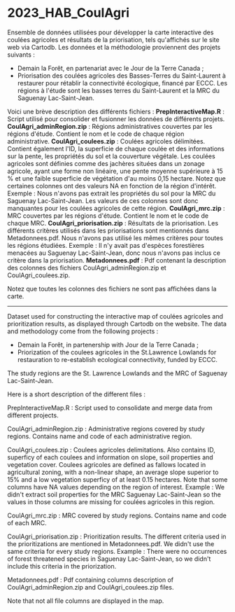 # 2023_HAB_CoulAgri

Ensemble de données utilisées pour développer la carte interactive des coulées agricoles et résultats de la priorisation, tels qu'affichés sur le site web via Cartodb. Les données et la méthodologie proviennent des projets suivants : 
- Demain la Forêt, en partenariat avec le Jour de la Terre Canada ;
- Priorisation des coulées agricoles des Basses-Terres du Saint-Laurent à restaurer pour rétablir la connectivité écologique, financé par ECCC.
Les régions à l'étude sont les basses terres du Saint-Laurent et la MRC du Saguenay Lac-Saint-Jean. 

Voici une brève description des différents fichiers :
**PrepInteractiveMap.R** : Script utilisé pour consolider et fusionner les données de différents projets.
**CoulAgri_adminRegion.zip** : Régions administratives couvertes par les régions d'étude. Contient le nom et le code de chaque région administrative.
**CoulAgri_coulees.zip** : Coulées agricoles délimitées. Contient également l'ID, la superficie de chaque coulée et des informations sur la pente, les propriétés du sol et la couverture végétale. Les coulées agricoles sont définies comme des jachères situées dans un zonage agricole, ayant une forme non linéaire, une pente moyenne supérieure à 15 % et une faible superficie de végétation d'au moins 0,15 hectare. Notez que certaines colonnes ont des valeurs NA en fonction de la région d'intérêt. Exemple : Nous n'avons pas extrait les propriétés du sol pour la MRC du Saguenay Lac-Saint-Jean. Les valeurs de ces colonnes sont donc manquantes pour les coulées agricoles de cette région.
**CoulAgri_mrc.zip** : MRC couvertes par les régions d'étude. Contient le nom et le code de chaque MRC.
**CoulAgri_priorisation.zip** : Résultats de la priorisation. Les différents critères utilisés dans les priorisations sont mentionnés dans Metadonnees.pdf. Nous n'avons pas utilisé les mêmes critères pour toutes les régions étudiées. Exemple : Il n'y avait pas d'espèces forestières menacées au Saguenay Lac-Saint-Jean, donc nous n'avons pas inclus ce critère dans la priorisation.
**Metadonnees.pdf** : Pdf contenant la description des colonnes des fichiers CoulAgri_adminRegion.zip et CoulAgri_coulees.zip.

Notez que toutes les colonnes des fichiers ne sont pas affichées dans la carte.

-----

Dataset used for constructing the interactive map of coulées agricoles and prioritization results, as displayed through Cartodb on the website. The data and methodology come from the following projects : 
- Demain la Forêt, in partenership with Jour de la Terre Canada ;
- Priorization of the coulees agricoles in the St.Lawrence Lowlands for restauration to re-establish ecological connectivity, funded by ECCC.

The study regions are the St. Lawrence Lowlands and the MRC of Saguenay Lac-Saint-Jean.

Here is a short description of the different files :

PrepInteractiveMap.R : Script used to consolidate and merge data from different projects.

CoulAgri_adminRegion.zip : Administrative regions covered by study regions. Contains name and code of each administrative region.

CoulAgri_coulees.zip : Coulees agricoles delimitations. Also contains ID, superficy of each coulees and information on slope, soil properties and vegetation cover. Coulees agricoles are defined as fallows located in agricultural zoning, with a non-linear shape, an average slope superior to 15% and a low vegetation superficy of at least 0.15 hectares. Note that some columns have NA values depending on the region of interest. Example : We didn't extract soil properties for the MRC Saguenay Lac-Saint-Jean so the values in those columns are missing for coulées agricoles in this region.

CoulAgri_mrc.zip : MRC covered by study regions. Contains name and code of each MRC.

CoulAgri_priorisation.zip : Prioritization results. The different criteria used in the prioritizations are mentioned in Metadonnees.pdf. We didn't use the same criteria for every study regions. Example : There were no occurrences of forest threatened species in Saguenay Lac-Saint-Jean, so we didn't include this criteria in the priorization.

Metadonnees.pdf : Pdf containing columns description of CoulAgri_adminRegion.zip and CoulAgri_coulees.zip files.

Note that not all file columns are displayed in the map.
